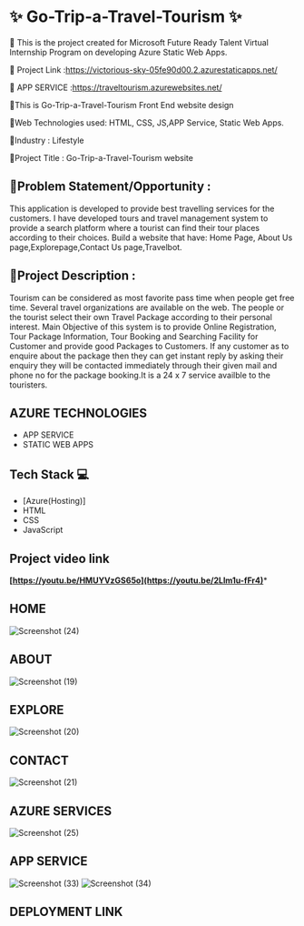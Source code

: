 # ✨ Go-Trip-a-Travel-Tourism ✨

📌 This is the project created for Microsoft Future Ready Talent Virtual Internship Program on developing Azure Static Web Apps.

🎯 Project Link :https://victorious-sky-05fe90d00.2.azurestaticapps.net/

🎯 APP SERVICE :https://traveltourism.azurewebsites.net/

🚩This is Go-Trip-a-Travel-Tourism Front End website design

📡Web Technologies used: HTML, CSS, JS,APP Service, Static Web Apps.

💼Industry : Lifestyle

🚩Project Title : Go-Trip-a-Travel-Tourism website

## 📙Problem Statement/Opportunity :
This application is developed to provide best travelling services for the customers. I have developed tours and travel management system to provide a search platform where a tourist can find their tour places according to their choices. Build a website that have: Home Page, About Us page,Explorepage,Contact Us page,Travelbot.

## 📝Project Description :
Tourism can be considered as most favorite pass time when people get free time. Several travel organizations are available on the web. The people or the tourist select their own Travel Package according to their personal interest. Main Objective of this system is to provide Online Registration, Tour Package Information, Tour Booking and Searching Facility for Customer and provide good Packages to Customers. If any customer as to enquire about the package then they can get instant reply by asking their enquiry they will be contacted immediately through their given mail and phone no for the package booking.It is a 24 x 7 service availble to the touristers.
## AZURE TECHNOLOGIES
  - APP SERVICE
  - STATIC WEB APPS

## Tech Stack 💻

- [Azure(Hosting)]
- HTML
- CSS
- JavaScript

## Project video link

****[https://youtu.be/HMUYVzGS65o](https://youtu.be/2LIm1u-fFr4)*****

## HOME
![Screenshot (24)](https://user-images.githubusercontent.com/112164777/209961554-12f819f0-8f3d-4d0e-bcf1-bae5e28b4f9c.png)
## ABOUT
![Screenshot (19)](https://user-images.githubusercontent.com/112164777/209961434-a2285610-4ec6-4136-a0fb-02a6c66496ae.png)
## EXPLORE
![Screenshot (20)](https://user-images.githubusercontent.com/112164777/209960258-69e30e22-bb66-47ba-b843-f763f92a1b7f.png)
## CONTACT
![Screenshot (21)](https://user-images.githubusercontent.com/112164777/209961334-32a861bc-3745-49ba-8b8a-f12d6917f2eb.png)
## AZURE SERVICES
![Screenshot (25)](https://user-images.githubusercontent.com/112164777/210062642-89e9da4a-91bb-41d5-bb7a-a4f764cb7f6d.png)
## APP SERVICE
![Screenshot (33)](https://user-images.githubusercontent.com/112164777/210564666-ce7a64d3-5483-471b-9037-e3d89c9dd6fb.png)
![Screenshot (34)](https://user-images.githubusercontent.com/112164777/210564731-2bc04c94-7af6-4dc8-b444-e04132c5a736.png)
## DEPLOYMENT LINK
<publishData><publishProfile profileName="traveltourism - Web Deploy" publishMethod="MSDeploy" publishUrl="traveltourism.scm.azurewebsites.net:443" msdeploySite="traveltourism" userName="$traveltourism" userPWD="t1bkvauf1wCbH3glnvgMnWE6FiEEXxE0DdToix7bSTHvqB1jqJWrJZqthou6" destinationAppUrl="https://traveltourism.azurewebsites.net" SQLServerDBConnectionString="" mySQLDBConnectionString="" hostingProviderForumLink="" controlPanelLink="http://windows.azure.com" webSystem="WebSites"><databases /></publishProfile><publishProfile profileName="traveltourism - FTP" publishMethod="FTP" publishUrl="ftps://waws-prod-hk1-047.ftp.azurewebsites.windows.net/site/wwwroot" ftpPassiveMode="True" userName="traveltourism\$traveltourism" userPWD="t1bkvauf1wCbH3glnvgMnWE6FiEEXxE0DdToix7bSTHvqB1jqJWrJZqthou6" destinationAppUrl="https://traveltourism.azurewebsites.net" SQLServerDBConnectionString="" mySQLDBConnectionString="" hostingProviderForumLink="" controlPanelLink="http://windows.azure.com" webSystem="WebSites"><databases /></publishProfile><publishProfile profileName="traveltourism - Zip Deploy" publishMethod="ZipDeploy" publishUrl="traveltourism.scm.azurewebsites.net:443" userName="$traveltourism" userPWD="t1bkvauf1wCbH3glnvgMnWE6FiEEXxE0DdToix7bSTHvqB1jqJWrJZqthou6" destinationAppUrl="https://traveltourism.azurewebsites.net" SQLServerDBConnectionString="" mySQLDBConnectionString="" hostingProviderForumLink="" controlPanelLink="http://windows.azure.com" webSystem="WebSites"><databases /></publishProfile></publishData>
